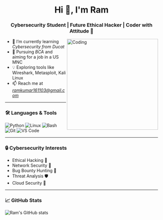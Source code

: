

<h1 align="center">Hi 👋, I'm Ram</h1>
<h3 align="center">Cybersecurity Student | Future Ethical Hacker | Coder with Attitude 🚀</h3>

<img align="right" alt="Coding" width="300" src="https://media.giphy.com/media/qgQUggAC3Pfv687qPC/giphy.gif">

- 🔭 I’m currently learning *Cybersecurity from Ducat*
- 🌱 Pursuing *BCA* and aiming for a job in a US MNC 
- 💡 Exploring tools like Wireshark, Metasploit, Kali Linux
- 📫 Reach me at *ramkumar161103@gmail.com* 

---

### 🛠 Languages & Tools
![Python](https://img.shields.io/badge/Python-3670A0?style=for-the-badge&logo=python&logoColor=fff)
![Linux](https://img.shields.io/badge/Linux-FCC624?style=for-the-badge&logo=linux&logoColor=000)
![Bash](https://img.shields.io/badge/Bash-121011?style=for-the-badge&logo=gnu-bash&logoColor=white)
![Git](https://img.shields.io/badge/Git-F05032?style=for-the-badge&logo=git&logoColor=white)
![VS Code](https://img.shields.io/badge/VSCode-007ACC?style=for-the-badge&logo=visual-studio-code&logoColor=white)

---

### 🔒 Cybersecurity Interests
- Ethical Hacking 🐍
- Network Security 🔐
- Bug Bounty Hunting 🐞
- Threat Analysis 🛡
- Cloud Security 🔐

---

### 📈 GitHub Stats
![Ram's GitHub stats](https://github-readme-stats.vercel.app/api?username=codewithramm&show_icons=true&theme=radical)
